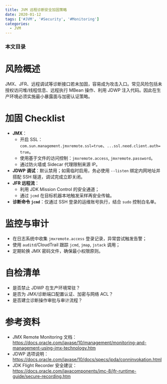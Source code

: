 ```yaml
---
title: JVM 远程诊断安全加固策略
date: 2020-01-12
tags: ['#JVM', '#Security', '#Monitoring']
categories:
  - JVM
---
```


### 本文目录
<!-- toc -->

# 风险概述
JMX、JFR、远程调试等诊断接口若未加固，容易成为攻击入口。常见风险包括未授权访问堆/线程信息、远程执行 MBean 操作、利用 JDWP 注入代码。因此在生产环境必须实施最小暴露面与加密认证策略。

# 加固 Checklist
- **JMX**：
  - 开启 SSL：`com.sun.management.jmxremote.ssl=true`、`...ssl.need.client.auth=true`。
  - 使用基于文件的访问控制：`jmxremote.access`, `jmxremote.password`。
  - 通过防火墙或 Sidecar 代理限制来源 IP。
- **JDWP 调试**：默认禁用；如需临时启用，务必使用 `--listen` 绑定内网地址并搭配 SSH 隧道，调试完成立即关闭。
- **JFR 远程流**：
  - 利用 JDK Mission Control 的安全通道；
  - 通过 `jcmd` 在目标机器本地触发采样再安全传输。
- **诊断命令 `jcmd`**：仅通过 SSH 登录的运维账号执行，结合 `sudo` 控制白名单。

# 监控与审计
- 在日志系统中收集 `jmxremote.access` 登录记录，异常尝试触发告警；
- 使用 `auditd`/CloudTrail 跟踪 `jcmd`, `jmap`, `jstack` 调用；
- 定期轮换 JMX 密码文件，确保最小权限原则。

# 自检清单
- 是否禁止 JDWP 在生产环境常驻？
- 是否为 JMX/诊断端口配置认证、加密与网络 ACL？
- 是否建立诊断操作审批与审计流程？

# 参考资料
- JMX Remote Monitoring 文档：https://docs.oracle.com/javase/10/management/monitoring-and-management-using-jmx-technology.htm
- JDWP 选项说明：https://docs.oracle.com/javase/10/docs/specs/jpda/conninvokation.html
- JDK Flight Recorder 安全建议：https://docs.oracle.com/javacomponents/jmc-8/jfr-runtime-guide/secure-recording.htm
